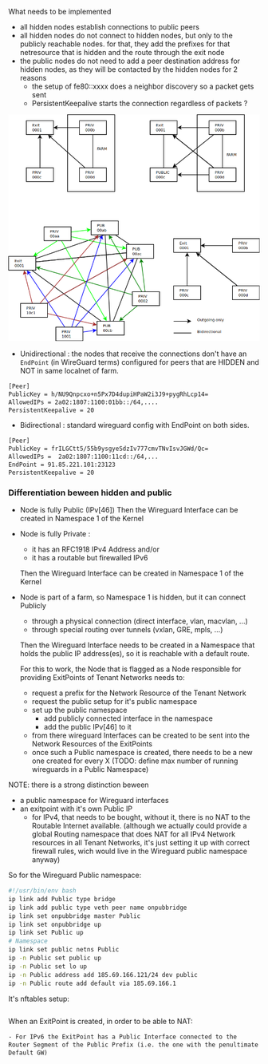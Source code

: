 
What needs to be implemented
  - all hidden nodes establish connections to public peers
  - all hidden nodes do not connect to hidden nodes, but only to the publicly reachable nodes.
  for that, they add the prefixes for that netresource that is hidden and the route through the exit node
  - the public nodes do not need to add a peer destination address for hidden nodes,
  as they will be contacted by the hidden nodes for 2 reasons
    - the setup of fe80::xxxx does a neighbor discovery so a packet gets sent
    - PersistentKeepalive starts the connection regardless of packets ?

![a little drawing ;-) ](HIDDEN-PUBLIC.png)

  - Unidirectional : the nodes that receive the connections don't have an `EndPoint` (in WireGuard terms) configured for peers that are HIDDEN and NOT in same localnet of farm.

```
[Peer]
PublicKey = h/NU9Qnpcxo+n5Px7D4dupiHPaW2i3J9+pygRhLcp14=
AllowedIPs = 2a02:1807:1100:01bb::/64,....
PersistentKeepalive = 20
```
  - Bidirectional : standard wireguard config with EndPoint on both sides.

```
[Peer]
PublicKey = frILGCtt5/55b9ysgyeSdzIv777cmvTNvIsvJGWd/Qc=
AllowedIPs =  2a02:1807:1100:11cd::/64,...
EndPoint = 91.85.221.101:23123
PersistentKeepalive = 20
```

### Differentiation beween hidden and public

  - Node is fully Public (IPv[46])
    Then the Wireguard Interface can be created in Namespace 1 of the Kernel
  
  - Node is fully Private :
    - it has an RFC1918 IPv4 Address and/or
    - it has a routable but firewalled IPv6

    Then the Wireguard Interface can be created in Namespace 1 of the Kernel

  - Node is part of a farm, so Namespace 1 is hidden, but it can connect Publicly
    - through a physical connection (direct interface, vlan, macvlan, ...)
    - through special routing over tunnels (vxlan, GRE, mpls, ...)

    Then the Wireguard Interface needs to be created in a Namespace that holds the public IP address(es), so it is reachable with a default route.

    For this to work, the Node that is flagged as a Node responsible for providing ExitPoints of Tenant Networks needs to:
      - request a prefix for the Network Resource of the Tenant Network
      - request the public setup for it's public namespace
      - set up the public namespace
        - add publicly connected interface in the namespace
        - add the public IPv[46] to it
      - from there wireguard Interfaces can be created to be sent into the Network Resources of the ExitPoints
      - once such a Public namespace is created, there needs to be a new one created for every X (TODO: define max number of running wireguards in a Public Namespace)

NOTE: there is a strong distinction beween
  - a public namespace for Wireguard interfaces
  - an exitpoint with it's own Public IP
    - for IPv4, that needs to be bought, without it, there is no NAT to the Routable Internet available. (although we actually could provide a global Routing namespace that does NAT for all IPv4 Network resources in all Tenant Networks, it's just setting it up with correct firewall rules, wich would live in the Wireguard public namespace anyway)

So for the Wireguard Public namespace:
```bash
#!/usr/bin/env bash
ip link add Public type bridge
ip link add public type veth peer name onpubbridge
ip link set onpubbridge master Public
ip link set onpubbridge up
ip link set Public up
# Namespace
ip link set public netns Public
ip -n Public set public up
ip -n Public set lo up
ip -n Public address add 185.69.166.121/24 dev public
ip -n Public route add default via 185.69.166.1

```
It's nftables setup:

```

```
When an ExitPoint is created, in order to be able to NAT:

    - For IPv6 the ExitPoint has a Public Interface connected to the Router Segment of the Public Prefix (i.e. the one with the penultimate Default GW)

